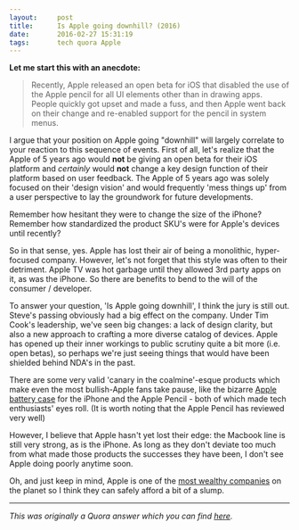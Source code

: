 ```yaml
---
layout:     post
title:      Is Apple going downhill? (2016)
date:       2016-02-27 15:31:19
tags:       tech quora Apple
---
```


**Let me start this with an anecdote:**

> Recently, Apple released an open beta for iOS that disabled the use of the Apple pencil for all UI elements other than in
 drawing apps. People quickly got upset and made a fuss, and then Apple went back on their change and re-enabled support for the pencil in system menus.

I argue that your position on Apple going "downhill" will largely correlate to your reaction to this sequence of events.
First of all, let's realize that the Apple of 5 years ago would **not** be giving an open beta for their iOS platform and *certainly* would **not** change a key design function of their platform based on user feedback. The Apple of 5 years ago was solely focused on their 'design vision' and would frequently 'mess things up' from a user perspective to lay the groundwork for future developments.
<!--break-->
Remember how hesitant they were to change the size of the iPhone? Remember how standardized the product SKU's were for Apple's devices until recently?

So in that sense, yes. Apple has lost their air of being a monolithic, hyper-focused company. However, let's not forget that this style was often to their detriment. Apple TV was hot garbage until they allowed 3rd party apps on it, as was the iPhone. So there are benefits to bend to the will of the consumer / developer.

To answer your question, 'Is Apple going downhill', I think the jury is still out. Steve's passing obviously had a big effect on the company. Under Tim Cook's leadership, we've seen big changes: a lack of design clarity, but also a new approach to crafting a more diverse catalog of devices. Apple has opened up their inner workings to public scrutiny quite a bit more (i.e. open betas), so perhaps we're just seeing things that would have been shielded behind NDA's in the past.

There are some very valid 'canary in the coalmine'-esque products which make even the most bullish-Apple fans take pause, like the bizarre [Apple battery case](http://arstechnica.com/apple/2015/12/mini-review-a-week-with-apples-lumpy-new-iphone-battery-case/) for the iPhone and the Apple Pencil - both of which made tech enthusiasts' eyes roll. (It is worth noting that the Apple Pencil has reviewed very well)

However, I believe that Apple hasn't yet lost their edge: the Macbook line is still very strong, as is the iPhone. As long as they don't deviate too much from what made those products the successes they have been, I don't see Apple doing poorly anytime soon.


Oh, and just keep in mind, Apple is one of the [most wealthy companies](https://en.wikipedia.org/wiki/List_of_public_corporations_by_market_capitalization#2015) on the planet so I think they can safely afford a bit of a slump.

* * * 

*This was originally a Quora answer which you can find [here](https://www.quora.com/Is-Apple-going-downhill-2016/answer/Benjamin-Congdon-1).*
